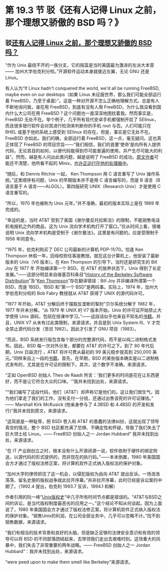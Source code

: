 # 第 19.3 节 驳《还有人记得 Linux 之前，那个理想又骄傲的 BSD 吗？》


## 驳[还有人记得 Linux 之前，那个理想又骄傲的 BSD 吗？](https://my.oschina.net/u/5324949/blog/5434988)

“作为 Unix 最绕不开的一族分支，它的摇篮是当时美国最为激进的左派大本营 —— 加州大学伯克利分校。”开源软件运动本身就接近左翼，无论 GNU 还是 Linux。

有人认为“If Linux hadn't conquered the world, we'd all be running FreeBSD, maybe even on our desktops（如果 Linux 未征服世界，那么我们可能全部运行着 FreeBSD，乃至于桌面）”。这是一种对开源不怎么正确地理解方式。总是有人不断地询问我，谁在用 FreeBSD，到底有没有人用 FreeBSD，为什么我没看到国内什么大公司在用 FreeBSD？这个问题也一直深深地困扰着我。然而事实是，FreeBSD 无处不在。举个例子，几乎所有现代安卓手机都强制开启了 SElinux，而且很多银行软件会对其进行检测来判断你的手机 root 与否。人们可能只在 RHEL 或基于他的系统上感受到 SElinux 的存在，但是，事实是它无处不在。FreeBSD 亦如此。我们的确，全部运行着 FreeBSD，这一点，毫无疑问。这也真正体现了 FreeBSD 的项目宗旨——“我们相信，我们的首要‘使命’是向所有人提供代码，无论其目的如何，以便代码能得到尽可能普遍的使用，并产生尽可能大的利益”。然而，越是有人问出此类问题，越是说明了 FreeBSD 的成功。[原文作者](https://www.infoworld.com/article/2282440/a-world-without-linux-where-would-apache-microsoft-even-apple-be-today.html)可能还不清楚，他所看不起的 Minix，[也许正运行在他的处理器中](https://www.zdnet.com/article/minix-intels-hidden-in-chip-operating-system/)。


“随后，和 Dennis Ritchie 一起， Ken Thompson 用 C 语言重写了 Unix 操作系统。”这里顺序有问题，Unix 的早期版本并不是用 C 语言编写的，而是 B 语言（B 语言基于 A 语言——ALGOL）。第四版研究 UNIX（Research Unix）才是使用 C 语言重写的。

“所以，1970 年也被称为 Unix 元年。”并不准确，最初的版本实际上是在 1969 年完成的。

“幸运的是，当时 AT&T 受到了美国《谢尔曼反托拉斯法》的限制，不能销售电话机电报机之外的商品，这为 Unix 流向学术机构打开了窗口。”仅从时间上看，很难说明  Unix 流向学术机构是受制于《谢尔曼法》。这里是有问题的。应是受限制于 1956 年同意令。

“1975 年，伯克利购买了 DEC 公司最新的计算机 PDP-11/70。恰逢 Ken Thompson 休假一年，回母校担任客座教授。就在这台计算机上，他安装了最新版本的 Unix（V6 版本）。在 Ken Thompson 的引导下，当时还是研究生的 Bill Joy 在 1977 年 开始编译第一个 BSD。在 AT&T 的放养状态下，Unix 得到了长足发展。”——这部分明显来自维基百科条目“[History of the Berkeley Software Distribution](https://en.wikipedia.org/wiki/History_of_the_Berkeley_Software_Distribution)”及“[Ken Thompson](https://en.wikipedia.org/wiki/Ken_Thompson)”存在翻译错误：Bill Joy 并非编译所谓第一个 BSD，而是 1BSD，1BSD 和“第一个 BSD”是两码事。实际上，1974 年，加州大学伯克利分校的 Bob Fabry 教授就从 AT&T 获得了 UNIX 的源代码许可。

“1977 年开始，AT&T 分解后终于摆脱反垄断的掣肘”贝尔系统分解于 1982 年，1977 年并未分解。“从 1979 年 UNIX 的 V7 版本开始，Unix 的许可证开始禁止大学使用 Unix 源码，包括在授课中学习。”——这段话似乎也来自不知名的[书籍](https://www.cnblogs.com/smlile-you-me/p/17732762.html)。并且，UNIX V7 从未有过此类限制，来源请求。并且是到 Unix System III、V 才完全禁止源代码分发（至迟 1982）。因此才引发了 GNU 项目（1983）。

“而且，BSD 系统发行版包含每个部分的完整源代码，而不是以纯二进制格式发布。因此，BSD 每一次对外分发，都要在 AT&T 的许可之下。到了 80 年代后期，Unix 日益流行 ，AT&T 将许可费从最初的 99 美元稳步提高到 250,000 美元。”同样来自上一段的[书籍](https://www.cnblogs.com/smlile-you-me/p/17732762.html)。首先，在早期，BSD 的某些版本确实是以二进制格式发布的，尤其是在许可证的限制下。其次，这个数字不准确，来源请求。

“正如 OpenBSD 创始人 Theo de Raadt 所言：'我们更多的时间是花在让东西更好，而不是让它符合大众的口味。'”我并未找到出处，来源请求。

““我们编写了这段代码，他们（AT&T）却声称它是他们的。这让我们很生气，因为他们拿走了我们的工作，没有支付一分钱，还通过出售该死的许可证赚钱。” —— Marshall Kirk McKusick (他亲身参与了 4.3BSD 和 4.4BSD 的开发和发行)”我并未找到原文，来源请求。

“这简直是​​一种耻辱，把 BSDi 卷入和 AT&T 的愚蠢的法律纠纷，这就出现了领导真空的情况，整个 BSD 社区都充满了恐惧、不确定性和怀疑，导致了我们失去了巨大领土给 Linux。—— FreeBSD 创始人之一 Jordan Hubbard” 我并未找到出处，来源请求。

“在 IT 产业刚创立之时，根本没有什么开源闭源一说，软件依附于硬件的绑定附送，以源代码的形式提供的，而非现在的执行码。”——本末倒置，1980 年美国国会方才通过了版权法修正案，将计算机软件正式纳入版权法的保护对象。

“加州大学的律师抓住了这一机会，以侵犯版权为由向 AT&T 提出反诉。一场浩浩荡荡、留名史册的版权战争就此拉开序幕。”并非拉开序幕，此时已经是诉讼案的中期了。（1992.4 提出，伯克利 1993.7 反诉，1994.1 和解）

作者引用的阮一峰“[Unix版权史](https://ruanyifeng.com/blog/2010/03/unix_copyright_history.html)”中几乎所有时间节点都是错误的。“AT&T与BSD之间的诉讼，是当代版权制度最恶劣的应用之一。”这个结论不知从何谈起。因为上面说了，1980 年美国国会方才通过了版权法修正案，将计算机软件正式纳入版权法的保护对象。“销售Unix的利润，在公司全部业务中，几乎可以忽略不计。”找不到销售数据，来源请求。

“我们有相当的技术背景和良好的头脑，但是缺乏足够的法律安全意识和有效的领导可以将 BSD 的不同部落团结起来，去带领我们走出去艰难时刻。这场重大的风暴中，我们失去了非常重要的两年战略。—— FreeBSD 创始人之一 Jordan Hubbard”：我并未找到出处，来源请求。

“were peed upon to make them smell like Berkeley”来源请求。



